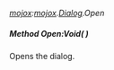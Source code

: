_[mojox](../../modules/mojox/mojox-module.md):[mojox](../../modules/mojox/mojox-module.md).[Dialog](../../modules/mojox/mojox-dialog.md).Open_
##### Method Open:Void(  )
Opens the dialog.
